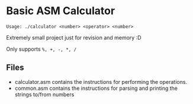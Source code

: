 # Basic ASM Calculator 

`Usage: ./calculator <number> <operator> <number>`

Extremely small project just for revision and memory :D

Only supports `%, +, -, *, /`

## Files
* calculator.asm contains the instructions for performing the operations.
* common.asm contains the instructions for parsing and printing the strings to/from numbers
